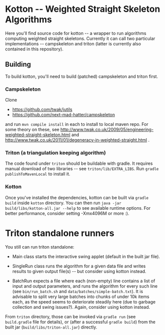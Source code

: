 # Kotton -- Weighted Straight Skeleton Algorithms

Here you'll find source code for kotton -- a wrapper to run algorithms computing
weighted straight skeletons.  Currently it can call two particular implementations --
campskeleton and triton (latter is currently also contained in this repository).

## Building

To build kotton, you'll need to build (patched) campskeleton and triton first.

### Campskeleton

Clone

  * https://github.com/twak/jutils
  * https://github.com/next-mad-hatter/campskeleton

and run `mvn compile install` in each to install to local maven repo.
For some theory on these, see
  http://www.twak.co.uk/2009/05/engineering-weighted-straight-skeleton.html
and
  http://www.twak.co.uk/2011/01/degeneracy-in-weighted-straight.html .


### Triton (a triangulation keeping algorithm)

The code found under `triton` should be buildable with gradle.
It requires manual download of two libraries -- see `triton/lib/EXTRA_LIBS`.
Run `gradle publishToMavenLocal` to install it.


### Kotton

Once you've installed the dependencies, kotton can be built via `gradle build`
inside `kotton` directory.  You can then run
`java -jar build/libs/kotton-all.jar --help` to see available runtime options.
For better performance, consider setting -Xmx4096M or more :).


# Triton standalone runners

You still can run triton standalone:

  * Main class starts the interactive swing applet (default in the built
    jar file).

  * SingleRun class runs the algorithm for a given data file and writes
    results to given output file(s) -- but consider using kotton instead.

  * BatchRun expects a file where each (non-empty) line contains a list of
    input and output parameters, and runs the algorithm for every
    such line (see `bin/run_batch.sh` and `data/batches/simple-batch.txt`).
    It is advisable to split very large batches into chunks of under 10k items
    each, as the speed seems to deteriorate steadily here (due to garbage
    collection and swing issues?).  Again, consider using kotton instead.

From `triton` directory, those can be invoked via `gradle run` (see `build.gradle` file for details),
or (after a successful `gradle build`) from the built jar (`build/libs/triton-all.jar`) directly.

